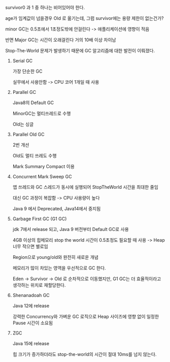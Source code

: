 survivor0 과 1 중 하나는 비어있어야 한다.

age가 임계값이 넘을경우 Old 로 옮기는데, 그럼 survivor에는 용량 제한이 없는건가?



minor GC는 0.5초에서 1초정도밖에 안걸린다 -> 애플리케이션에 영향이 적음

반면 Major GC는 시간이 오래걸린다 거의 10배 이상 차이남

Stop-The-World 문제가 발생하기 때문에 GC 알고리즘에 대한 발전이 이뤄졌다.



1. Serial GC

   가장 단순한 GC

   실무에서 사용안함 -> CPU 코어 1개일 때 사용

2. Parallel GC

   Java8의 Default GC

   MinorGC는 멀티쓰레드로 수행

   Old는 싱글

3. Parallel Old GC

   2번 개선

   Old도 멀티 쓰레도 수행

   Mark Summary Compact 이용

4. Concurrent Mark Sweep GC

   앱 쓰레드와 GC 스레드가 동시에 실행되어 StopTheWorld 시간을 최대한 줄임

   대신 GC 과정이 복잡함 -> CPU 사용량이 높다

   Java 9 에서 Deprecated, Java14에서 중지됨

5. Garbage First GC (G1 GC)

   jdk 7에서 release 되고, Java 9 버전부터 Default GC로 사용

   4GB 이상의 힙메모리 stop the world 시간이 0.5초정도 필요할 때 사용 -> Heap 너무 작으면 별로임

   Region으로 young/old와 완전히 새로운 개념

   메모리가 많이 차있는 영역을 우선적으로 GC 한다.

   Eden -> Survivor -> Old 로 순차적으로 이동했지만, G1 GC는 더 효율적이라고 생각하는 위치로 재할당한다.

6. Shenanadoah GC

   Java 12에 release

   강력한 Concurrency와 가벼운 GC 로직으로 Heap 사이즈에 영향 없이 일정한 Pause 시간이 소요됨

7. ZGC

   Java 15에 release

   힙 크기가 증가하더라도 stop-the-world의 시간이 절대 10ms를 넘지 않는다.